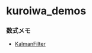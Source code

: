 # kuroiwa_demos

### 数式メモ
- [KalmanFilter](https://github.com/eisoku9618/kuroiwa_demos/blob/master/tex/KalmanFilter/kf.pdf)
